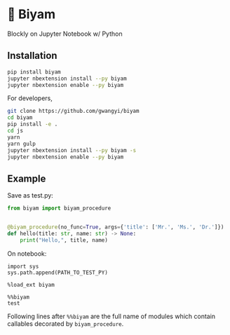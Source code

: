 # &#x1f40d; Biyam

Blockly on Jupyter Notebook w/ Python

## Installation

```bash
pip install biyam
jupyter nbextension install --py biyam
jupyter nbextension enable --py biyam
```

For developers,

```bash
git clone https://github.com/gwangyi/biyam
cd biyam
pip install -e .
cd js
yarn
yarn gulp
jupyter nbextension install --py biyam -s
jupyter nbextension enable --py biyam
```

## Example

Save as test.py:

```python
from biyam import biyam_procedure


@biyam_procedure(no_func=True, args={'title': ['Mr.', 'Ms.', 'Dr.']})
def hello(title: str, name: str) -> None:
    print("Hello,", title, name)
```

On notebook:

```
import sys
sys.path.append(PATH_TO_TEST_PY)
```

```
%load_ext biyam
```

```
%%biyam
test
```

Following lines after `%%biyam` are the full name of modules which contain callables decorated by `biyam_procedure`.
